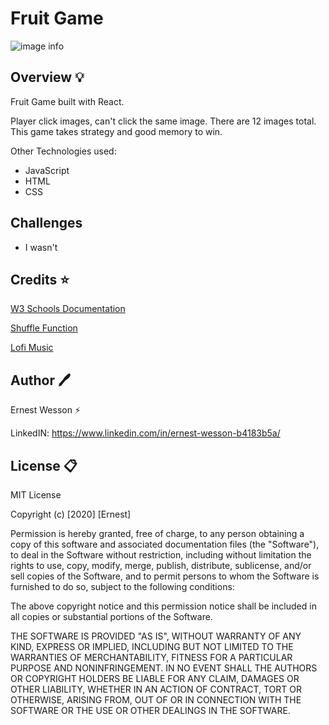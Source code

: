 # Fruit Game

![image info](./public/fruitgame.png)


## Overview :bulb:

Fruit Game built with React. 

Player click images, can't click the same image. There are 12 images total. This game takes strategy and good memory to win. 

Other Technologies used:

- JavaScript
- HTML
- CSS






## Challenges

- I wasn't 





## Credits :star:


[W3 Schools Documentation](w3schools.com)

[Shuffle Function](https://medium.com/@nitinpatel_20236/how-to-shuffle-correctly-shuffle-an-array-in-javascript-15ea3f84bfb)

[Lofi Music](https://www.youtube.com/watch?v=tutZKLeGrCs)

## Author :pen:

Ernest Wesson :zap:

LinkedIN: https://www.linkedin.com/in/ernest-wesson-b4183b5a/




## License :clipboard:


MIT License

Copyright (c) [2020] [Ernest]

Permission is hereby granted, free of charge, to any person obtaining a copy
of this software and associated documentation files (the "Software"), to deal
in the Software without restriction, including without limitation the rights
to use, copy, modify, merge, publish, distribute, sublicense, and/or sell
copies of the Software, and to permit persons to whom the Software is
furnished to do so, subject to the following conditions:

The above copyright notice and this permission notice shall be included in all
copies or substantial portions of the Software.

THE SOFTWARE IS PROVIDED "AS IS", WITHOUT WARRANTY OF ANY KIND, EXPRESS OR
IMPLIED, INCLUDING BUT NOT LIMITED TO THE WARRANTIES OF MERCHANTABILITY,
FITNESS FOR A PARTICULAR PURPOSE AND NONINFRINGEMENT. IN NO EVENT SHALL THE
AUTHORS OR COPYRIGHT HOLDERS BE LIABLE FOR ANY CLAIM, DAMAGES OR OTHER
LIABILITY, WHETHER IN AN ACTION OF CONTRACT, TORT OR OTHERWISE, ARISING FROM,
OUT OF OR IN CONNECTION WITH THE SOFTWARE OR THE USE OR OTHER DEALINGS IN THE
SOFTWARE.
